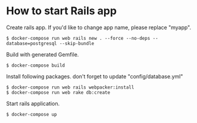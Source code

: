 # How to start Rails app

Create rails app. If you'd like to change app name, please replace "myapp".

```
$ docker-compose run web rails new . --force --no-deps --database=postgresql --skip-bundle
```

Build with generated Gemfile.

```
$ docker-compose build
```

Install following packages. don't forget to update "config/database.yml"

```
$ docker-compose run web rails webpacker:install
$ docker-compose run web rake db:create
```

Start rails application.

```
$ docker-compose up
```
